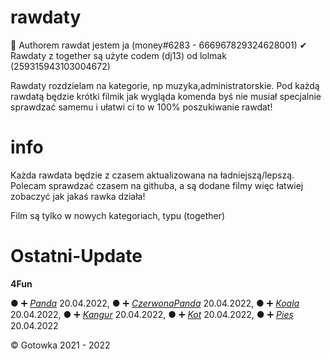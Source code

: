 # rawdaty
 
 🔧 Authorem rawdat jestem ja (money#6283 - 666967829324628001)
 ✔ Rawdaty z together są użyte codem (dj13) od lolmak (259315943103004672)
 
 Rawdaty rozdzielam na kategorie, np muzyka,administratorskie. 
 Pod każdą rawdatą będzie krótki filmik jak wygląda komenda byś nie musiał specjalnie sprawdzać samemu i ułatwi ci to w 100% poszukiwanie rawdat!
 
# info
Każda rawdata będzie z czasem aktualizowana na ładniejszą/lepszą. Polecam sprawdzać czasem na githuba, a są dodane filmy więc łatwiej zobaczyć jak jakaś rawka działa!

Film są tylko w nowych kategoriach, typu (together)

# Ostatni-Update

**4Fun**

● ➕ *[Panda](https://github.com/Gotowka/rawdaty-beta/tree/main/4fun/panda)* 20.04.2022,
● ➕ *[CzerwonaPanda](https://github.com/Gotowka/rawdaty-beta/tree/main/4fun/czerwonapanda)* 20.04.2022,
● ➕ *[Koala](https://github.com/Gotowka/rawdaty-beta/tree/main/4fun/Koala)* 20.04.2022,
● ➕ *[Kangur](https://github.com/Gotowka/rawdaty-beta/tree/main/4fun/kangur)* 20.04.2022,
● ➕ *[Kot](https://github.com/Gotowka/rawdaty-beta/tree/main/4fun/kot)* 20.04.2022,
● ➕ *[Pies](https://github.com/Gotowka/rawdaty-beta/tree/main/4fun/pies)* 20.04.2022


 ©️ Gotowka 2021 - 2022
